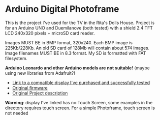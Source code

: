 # Arduino Digital Photoframe

This is the project I've used for the TV in the Rita's Dolls House.
Project is for an Arduino UNO and Duemilanove (both tested) with a shield 2.4 TFT LCD 240x320 pixels + microSD card reader. 

Images MUST BE in BMP format, 320x240. Each BMP image is 225Kb/228Kb. An old SD card of 128Mb will contain about 574 images.
Image filenames MUST BE in 8.3 format. My SD is formatted with FAT filesystem.

**Arduino Leonardo and other Arduino models are not suitable!**
(maybe using new libraries from Adafruit?)

* [Link to a compatible display I've purchased and successfully tested](http://www.ebay.it/itm/2-4-TFT-LCD-Visualizzazione-panel-SD-carta-240x320-Arduino-Elettronica-Shield-/331769583790?hash=item4d3f0218ae:g:48oAAOSwJb9Ws3rI)
* [Original firmware](http://apcmag.com/arduino.htm/)
* [Original Project description](http://apcmag.com/arduino-project-make-digital-photo-frame.htm/)

**Warning**: display I've linked has no Touch Screen, some examples in the directory requires touch screen. For a simple Photoframe, touch screen is not needed
